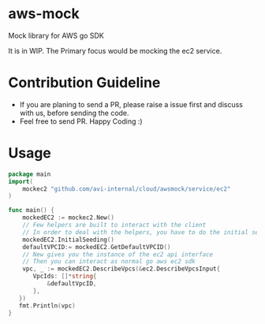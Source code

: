 # aws-mock
Mock library for AWS go SDK 

It is in WIP. The Primary focus would be mocking the ec2 service.

# Contribution Guideline
 - If you are planing to send a PR, please raise a issue first and discuss with us, before sending the code.
 - Feel free to send PR. Happy Coding :)

 # Usage

 ```go
 package main
 import(
     mockec2 "github.com/avi-internal/cloud/awsmock/service/ec2"
 )

 func main() {
     mockedEC2 := mockec2.New()
     // Few helpers are built to interact with the client
     // In order to deal with the helpers, you have to do the initial seeding
     mockedEC2.InitialSeeding()
     defaultVPCID:= mockedEC2.GetDefaultVPCID()
     // New gives you the instance of the ec2 api interface
     // Then you can interact as normal go aws ec2 sdk
     vpc, _ := mockedEC2.DescribeVpcs(&ec2.DescribeVpcsInput{
		VpcIds: []*string{
			&defaultVpcID,
		},
    })
    fmt.Println(vpc)
 }
 ```